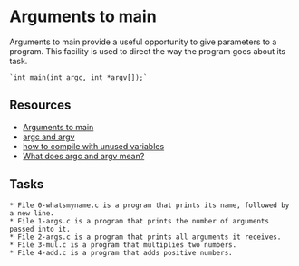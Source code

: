 # Arguments to main 

Arguments to main provide a useful opportunity to give parameters to a program. 
This facility is used to direct the way the program goes about its task.

	`int main(int argc, int *argv[]);`

## Resources
+ [Arguments to main](https://publications.gbdirect.co.uk//c_book/chapter10/arguments_to_main.html)
+ [argc and argv](http://crasseux.com/books/ctutorial/argc-and-argv.html)
+ [how to compile with unused variables](https://www.google.com/webhp?q=unused+variable+C)
+ [What does argc and argv mean?](https://www.youtube.com/watch?v=aP1ijjeZc24)

## Tasks
	* File 0-whatsmyname.c is a program that prints its name, followed by a new line.
	* File 1-args.c is a program that prints the number of arguments passed into it.
	* File 2-args.c is a program that prints all arguments it receives.
	* File 3-mul.c is a program that multiplies two numbers.
	* File 4-add.c is a program that adds positive numbers.
